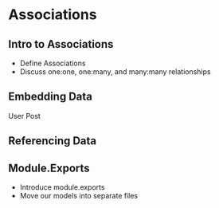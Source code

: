 # Associations

## Intro to Associations
* Define Associations
* Discuss one:one, one:many, and many:many relationships

## Embedding Data
User
Post

## Referencing Data


## Module.Exports
* Introduce module.exports
* Move our models into separate files